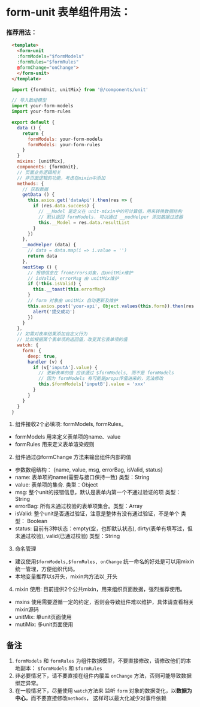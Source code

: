 # form-unit 表单组件用法：
### 推荐用法：
```html
  <template>
    <form-unit
    :formModels="$formModels"
    :formRules="$formRules"
    @formChange="onChange">
    </form-unit>
  </template>
```
```javascript
  import {formUnit, unitMix} from '@/components/unit'

  // 导入数组模型
  import your-form-models
  import your-form-rules

  export default {
    data () {
      return {
        formModels: your-form-models
        formModels: your-form-rules
      }
    }
    mixins: [unitMix],
    components: {formUnit},
    // 页面业务逻辑相关
    // 非页面逻辑的功能，考虑在mixin中添加
    methods: {
      // 获取数据
      getData () {
        this.axios.get('dataApi').then(res => {
          if (res.data.success) {
            // __Model 是定义在 unit-mixin中的可计算值，用来转换数据结构
            // 默认返回 formModels. 可以通过 __modHelper 添加数据过滤器
            this.__Model = res.data.resultList
          }
        })
      },
      __modHelper (data) {
        // data = data.map(i => i.value = '')
        return data
      },
      nextStep () {
        // 报错信息在 fromErrors对象，由unitMix维护
        // isValid, errorMsg 由 unitMix维护
        if (!this.isValid) {
          this.__toast(this.errorMsg)
        }
        // form 对象由 unitMix 自动更新及维护
        this.axios.post('your-api', Object.values(this.form)).then(res => {
          alert('提交成功')
        })
      }
    },
    // 如需对表单结果添加自定义行为
    // 比如根据某个表单项的返回值，改变其它表单项的值
    watch: {
      form: {
        deep: true,
        handler (v) {
          if (v['inputA'].value) {
            // 更新表单的值 应该通过 $formModels, 而不是 formModels
            // 因为 formModels 有可能是props传值进来的，无法修改
            this.$formModels['inputB'].value = 'xxx'
          }
        }
      }
    }
  }
```

1. 组件接收2个必填项: formModels, formRules。
  - formModels 用来定义表单项的name、value
  - formRules 用来定义表单渲染规则
2. 组件通过@formChange 方法来输出组件内部的值
  - 参数数组结构： {name, value, msg, errorBag, isValid, status}
  - name: 表单项的name(需要与接口保持一致) 类型：String
  - value: 表单项的集合. 类型：Object
  - msg: 整个unit的报错信息，默认是表单内第一个不通过验证的项 类型：String
  - errorBag: 所有未通过校验的表单项集合。类型：Array
  - isValid: 整个unit是否通过验证，注意是整体有没有通过验证，不是单个 类型： Boolean
  - status: 目前有3种状态：empty(空，也即默认状态), dirty(表单有填写过，但未通过校验), valid(已通过校验) 类型：String
3. 命名管理
  - 建议使用`$formModels,$formRules, onChange` 统一命名的好处是可以用mixin统一管理，方便组织代码。
  - 本地变量推荐以`$`开头，mixin内方法以`_`开头

4. mixin 使用: 目前提供2个公共mixin，用来组织页面数据，强烈推荐使用。
  - mxins 使用需要遵循一定的约定，否则会导致组件难以维护，具体请查看相关mixin源码
  - unitMix: 单unit页面使用
  - mutiMix: 多unit页面使用

## 备注
1. `formModels` 和 `formRules` 为组件数据模型，不要直接修改，请修改他们的本地副本： `$formModels` 和 `$formRules`
2. 非必要情况下，请不要直接在组件内覆盖 `onChange` 方法，否则可能导致数据绑定异常。
3. 在一般情况下，尽量使用 `watch`方法来 监听 `form` 对象的数据变化，以**数据为中心**，而不要直接修改`methods`， 这样可以最大化减少对事件依赖